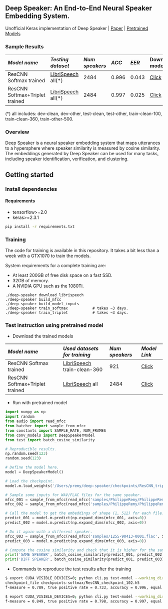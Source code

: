 ## Deep Speaker: An End-to-End Neural Speaker Embedding System.
Unofficial Keras implementation of Deep Speaker | [Paper](https://arxiv.org/pdf/1705.02304.pdf) | [Pretrained Models](https://drive.google.com/open?id=18h2bmsAWrqoUMsh_FQHDDxp7ioGpcNBa)

### Sample Results


 *Model name* | *Testing dataset* | *Num speakers* | *ACC* | *EER* | Download model
 | :--- | :--- | :--- | :--- | :--- | :--- |
ResCNN Softmax trained          | [LibriSpeech](http://www.openslr.org/12/) all(*) | 2484 | 0.996 | 0.043 | [Click](https://drive.google.com/open?id=1SJBmHpnaW1VcbFWP6JfvbT3wWP9PsqxS)
ResCNN Softmax+Triplet trained  | [LibriSpeech](http://www.openslr.org/12/) all(*) | 2484 | 0.997 | 0.025 | [Click](https://drive.google.com/open?id=1wCeoa99XfO5r0OX1K5VjJUaCbpvEx9cc)

(*) all includes: dev-clean, dev-other, test-clean, test-other, train-clean-100, train-clean-360, train-other-500.

### Overview

Deep Speaker is a neural speaker embedding system that maps utterances to a hypersphere where speaker similarity is measured by cosine similarity. The embeddings generated by Deep Speaker can be used for many tasks, including speaker identification,
verification, and clustering.

## Getting started
### Install dependencies
#### Requirements
- tensorflow>=2.0
- keras>=2.3.1
```bash
pip install -r requirements.txt
```

### Training

The code for training is available in this repository. It takes a bit less than a week with a GTX1070 to train the models.

System requirements for a complete training are:
- At least 200GB of free disk space on a fast SSD.
- 32GB of memory.
- A NVIDIA GPU such as the 1080Ti.

```
./deep-speaker download_librispeech
./deep-speaker build_mfcc
./deep-speaker build_model_inputs
./deep-speaker train_softmax           # takes ~3 days.
./deep-speaker train_triplet           # takes ~3 days.
```

### Test instruction using pretrained model
- Download the trained models
 

 *Model name* | *Used datasets for training* | *Num speakers* | *Model Link* | 
 | :--- | :--- | :--- | :--- |
ResCNN Softmax trained  | [LibriSpeech](http://www.openslr.org/12/) train-clean-360 | 921 | [Click](https://drive.google.com/open?id=1SJBmHpnaW1VcbFWP6JfvbT3wWP9PsqxS)
ResCNN Softmax+Triplet trained  | [LibriSpeech](http://www.openslr.org/12/) all | 2484 | [Click](https://drive.google.com/open?id=1wCeoa99XfO5r0OX1K5VjJUaCbpvEx9cc)

* Run with pretrained model

```python
import numpy as np
import random
from audio import read_mfcc
from batcher import sample_from_mfcc
from constants import SAMPLE_RATE, NUM_FRAMES
from conv_models import DeepSpeakerModel
from test import batch_cosine_similarity

# Reproducible results.
np.random.seed(123)
random.seed(123)

# Define the model here.
model = DeepSpeakerModel()

# Load the checkpoint.
model.m.load_weights('/Users/premy/deep-speaker/checkpoints/ResCNN_triplet_training_checkpoint_175.h5', by_name=True)

# Sample some inputs for WAV/FLAC files for the same speaker.
mfcc_001 = sample_from_mfcc(read_mfcc('samples/PhilippeRemy/PhilippeRemy_001.wav', SAMPLE_RATE), NUM_FRAMES)
mfcc_002 = sample_from_mfcc(read_mfcc('samples/PhilippeRemy/PhilippeRemy_002.wav', SAMPLE_RATE), NUM_FRAMES)

# Call the model to get the embeddings of shape (1, 512) for each file.
predict_001 = model.m.predict(np.expand_dims(mfcc_001, axis=0))
predict_002 = model.m.predict(np.expand_dims(mfcc_002, axis=0))

# Do it again with a different speaker.
mfcc_003 = sample_from_mfcc(read_mfcc('samples/1255-90413-0001.flac', SAMPLE_RATE), NUM_FRAMES)
predict_003 = model.m.predict(np.expand_dims(mfcc_003, axis=0))

# Compute the cosine similarity and check that it is higher for the same speaker.
print('SAME SPEAKER', batch_cosine_similarity(predict_001, predict_002)) # SAME SPEAKER [0.81564593]
print('DIFF SPEAKER', batch_cosine_similarity(predict_001, predict_003)) # DIFF SPEAKER [0.1419204]
```

* Commands to reproduce the test results after the training

```bash
$ export CUDA_VISIBLE_DEVICES=0; python cli.py test-model --working_dir ~/.deep-speaker-wd/triplet-training/ --
checkpoint_file checkpoints-softmax/ResCNN_checkpoint_102.h5
f-measure = 0.789, true positive rate = 0.733, accuracy = 0.996, equal error rate = 0.043
```

```bash
$ export CUDA_VISIBLE_DEVICES=0; python cli.py test-model --working_dir ~/.deep-speaker-wd/triplet-training/ --checkpoint_file checkpoints-triplets/ResCNN_checkpoint_175.h5
f-measure = 0.849, true positive rate = 0.798, accuracy = 0.997, equal error rate = 0.025
```
